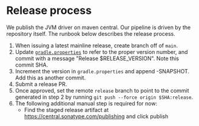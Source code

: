 # Release process

We publish the JVM driver on maven central. Our pipeline is driven by the
repository itself. The runbook below describes the release process.

1. When issuing a latest mainline release, create branch off of `main`.
2. Update [`gradle.properties`](../gradle.properties) to refer to the proper
   version number, and commit with a message "Release $RELEASE_VERSION". Note
   this commit SHA.
3. Increment the version in `gradle.properties` and append -SNAPSHOT. Add this
   as another commit.
4. Submit a release PR.
5. Once approved, set the remote `release` branch to point to the commit
   generated in step 2 by running `git push --force origin $SHA:release`.
6. The following additional manual step is required for now:
   - Find the staged release artifact at https://central.sonatype.com/publishing and click publish
